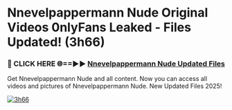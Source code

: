 # Nnevelpappermann Nude Original Videos 0nlyFans Leaked - Files Updated! (3h66)

<h3>🔴 CLICK HERE 🌐==►► <a href="https://tinyurl.com/52m3yx9h" rel="nofollow">Nnevelpappermann Nude Updated Files</a></h3>

Get Nnevelpappermann Nude and all content. Now you can access all videos and pictures of Nnevelpappermann Nude. New Updated Files 2025!

[![3h66](https://i.imgur.com/TnHtlc8.gif)](https://tinyurl.com/52m3yx9h)
